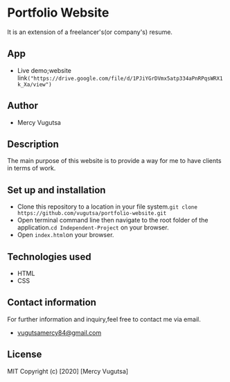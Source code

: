 # Portfolio Website
It is an extension of a freelancer's(or company's) resume.
## App

* Live demo;website link`("https://drive.google.com/file/d/1PJiYGrDVmx5atp334aPnRPqsWRX1k_Xa/view")`
## Author
* Mercy Vugutsa
## Description
The main purpose of this website is to provide a way for me to have clients in terms of work.

## Set up and installation
- Clone this repository to a location in your file system.`git clone https://github.com/vugutsa/portfolio-website.git`
- Open terminal command line then navigate to the root folder of the application.`cd Independent-Project` on your browser.
- Open `index.html`on your browser.
## Technologies used
* HTML
* CSS
## Contact information
For further information and inquiry,feel free to contact me via email.
* vugutsamercy84@gmail.com
## License
MIT Copyright (c) [2020] [Mercy Vugutsa]



